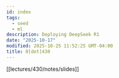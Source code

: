 ```yaml
---
id: index
tags:
  - seed
  - ml
description: Deploying DeepSeek R1
date: "2025-10-17"
modified: 2025-10-25 11:52:25 GMT-04:00
title: 0[dot]430
---
```


[[lectures/430/notes/slides]]
